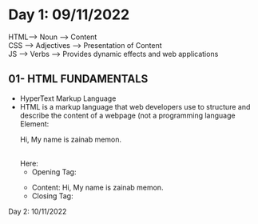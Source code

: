 # Day 1: 09/11/2022
HTML--> Noun --> Content <br>
CSS --> Adjectives --> Presentation of Content <br>
JS  --> Verbs --> Provides dynamic effects and web applications <br>
## 01- HTML FUNDAMENTALS
- HyperText Markup Language
- HTML is a markup language that web developers use to structure and describe the content of a webpage (not a programming language
Element: <p>Hi, My name is zainab memon.</p> <br>
Here: 
	- Opening Tag: <p>
	- Content: Hi, My name is zainab memon.
	- Closing Tag: </p>


Day 2: 10/11/2022

